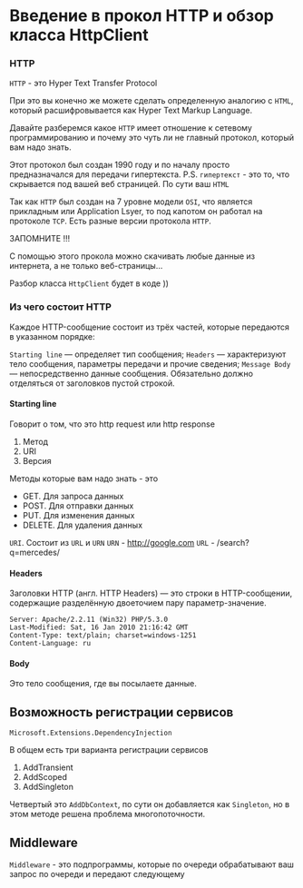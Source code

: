 # Введение в прокол HTTP и обзор класса HttpClient

### HTTP

`HTTP` - это Hyper Text Transfer Protocol 

При это вы конечно же можете сделать определенную 
аналогию с `HTML`, который расшифровывается как 
Hyper Text Markup Language. 

Давайте разберемся какое `HTTP` имеет отношение 
к сетевому программированию и почему это чуть ли 
не главный протокол, который вам надо знать. 

Этот протокол был создан 1990 году и по началу просто 
предназначался для передачи гипертекста. 
P.S. `гипертекст` - это то, что скрывается под вашей 
веб страницей. По сути ваш `HTML`

Так как `HTTP` был создан на 7 уровне модели `OSI`,
что является прикладным или Application Lsyer, 
то под капотом он работал на протоколе `TCP`. 
Есть разные версии протокола `HTTP`. 


ЗАПОМНИТЕ !!!

С помощью этого прокола можно скачивать любые данные 
из интернета, а не только веб-страницы... 

Разбор класса `HttpClient` будет в коде )) 


### Из чего состоит HTTP

Каждое HTTP-сообщение состоит из трёх частей,
которые передаются в указанном порядке:

`Starting line` — определяет тип сообщения;
`Headers` — характеризуют тело сообщения,
параметры передачи и прочие сведения;
`Message Body` — непосредственно данные сообщения.
Обязательно должно отделяться от заголовков пустой строкой.


#### Starting line
Говорит о том, что это http request или http response

1. Метод
2. URI
3. Версия

Методы которые вам надо знать - это
- GET. Для запроса данных
- POST. Для отправки данных
- PUT. Для изменения данных
- DELETE. Для удаления данных

`URI`. Состоит из `URL` и `URN`
`URN` - http://google.com
`URL` - /search?q=mercedes/

#### Headers

Заголовки HTTP (англ. HTTP Headers) — это строки в HTTP-сообщении,
содержащие разделённую двоеточием пару параметр-значение.

```http request
Server: Apache/2.2.11 (Win32) PHP/5.3.0
Last-Modified: Sat, 16 Jan 2010 21:16:42 GMT
Content-Type: text/plain; charset=windows-1251
Content-Language: ru
```

#### Body
Это тело сообщения, где вы посылаете данные. 


## Возможность регистрации сервисов 

`Microsoft.Extensions.DependencyInjection`

В общем есть три варианта регистрации сервисов
1. AddTransient 
2. AddScoped
3. AddSingleton

Четвертый это `AddDbContext`, по сути он добавляется 
как `Singleton`, но в этом методе решена проблема 
многопоточности. 

## Middleware

`Middleware` - это подпрограммы, которые по очереди 
обрабатывают ваш запрос по очереди и передают следующему





